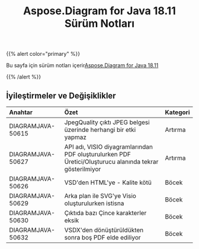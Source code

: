﻿---
title: Aspose.Diagram for Java 18.11 Sürüm Notları
type: docs
weight: 20
url: /tr/java/aspose-diagram-for-java-18-11-release-notes/
---
{{% alert color="primary" %}} 

Bu sayfa için sürüm notları içerir[Aspose.Diagram for Java 18.11](https://docs.aspose.com/diagram/java/aspose-diagram-for-java-18-11-release-notes/)

{{% /alert %}} 
## **İyileştirmeler ve Değişiklikler**

|**Anahtar**|**Özet**|**Kategori**|
|:- |:- |:- |
|DIAGRAMJAVA-50615|JpegQuality çıktı JPEG belgesi üzerinde herhangi bir etki yapmaz|Artırma|
|DIAGRAMJAVA-50627|API adı, VISIO diyagramlarından PDF oluşturulurken PDF Üretici/Oluşturucu alanında tekrar gösterilmiyor|Artırma|
|DIAGRAMJAVA-50626|VSD'den HTML'ye - Kalite kötü|Böcek|
|DIAGRAMJAVA-50629|Arka plan ile SVG'ye Visio oluşturulurken istisna|Böcek|
|DIAGRAMJAVA-50630|Çıktıda bazı Çince karakterler eksik|Böcek|
|DIAGRAMJAVA-50632|VSDX'den dönüştürüldükten sonra boş PDF elde ediliyor|Böcek|

